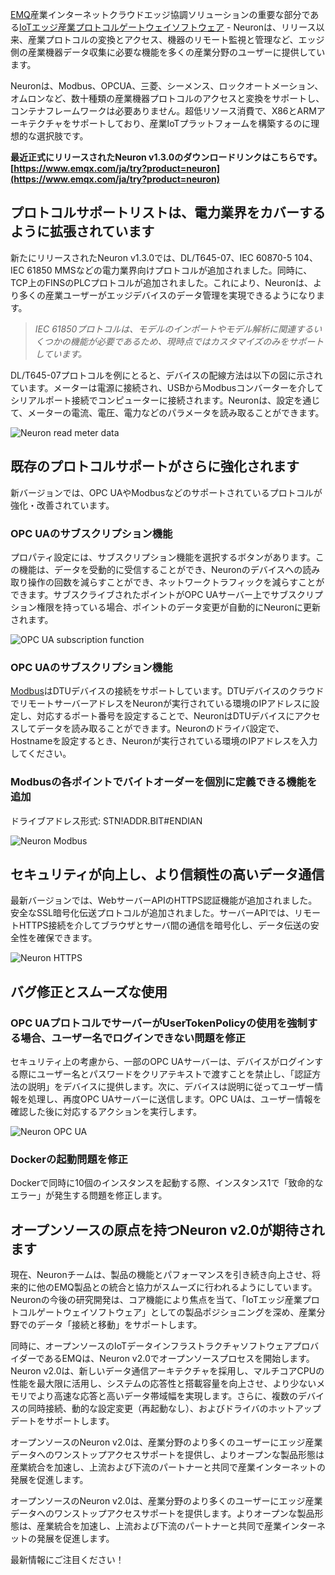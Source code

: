 [EMQ](https://www.emqx.com/ja)産業インターネットクラウドエッジ協調ソリューションの重要な部分である[IoTエッジ産業プロトコルゲートウェイソフトウェア](https://www.emqx.com/ja/products/neuronex) - Neuronは、リリース以来、産業プロトコルの変換とアクセス、機器のリモート監視と管理など、エッジ側の産業機器データ収集に必要な機能を多くの産業分野のユーザーに提供しています。

Neuronは、Modbus、OPCUA、三菱、シーメンス、ロックオートメーション、オムロンなど、数十種類の産業機器プロトコルのアクセスと変換をサポートし、コンテナフレームワークは必要ありません。超低リソース消費で、X86とARMアーキテクチャをサポートしており、産業IoTプラットフォームを構築するのに理想的な選択肢です。

**最近正式にリリースされたNeuron v1.3.0のダウンロードリンクはこちらです。[https://www.emqx.com/ja/try?product=neuron](https://www.emqx.com/ja/try?product=neuron)**


## プロトコルサポートリストは、電力業界をカバーするように拡張されています

新たにリリースされたNeuron v1.3.0では、DL/T645-07、IEC 60870-5 104、IEC 61850 MMSなどの電力業界向けプロトコルが追加されました。同時に、TCP上のFINSのPLCプロトコルが追加されました。これにより、Neuronは、より多くの産業ユーザーがエッジデバイスのデータ管理を実現できるようになります。

> *IEC 61850プロトコルは、モデルのインポートやモデル解析に関連するいくつかの機能が必要であるため、現時点ではカスタマイズのみをサポートしています。*

DL/T645-07プロトコルを例にとると、デバイスの配線方法は以下の図に示されています。メーターは電源に接続され、USBからModbusコンバーターを介してシリアルポート接続でコンピューターに接続されます。Neuronは、設定を通じて、メーターの電流、電圧、電力などのパラメータを読み取ることができます。

![Neuron read meter data](https://assets.emqx.com/images/11c78b34a4a50b06668f8d2c12150dad.png)


## 既存のプロトコルサポートがさらに強化されます

新バージョンでは、OPC UAやModbusなどのサポートされているプロトコルが強化・改善されています。

### OPC UAのサブスクリプション機能

プロパティ設定には、サブスクリプション機能を選択するボタンがあります。この機能は、データを受動的に受信することができ、Neuronのデバイスへの読み取り操作の回数を減らすことができ、ネットワークトラフィックを減らすことができます。サブスクライブされたポイントがOPC UAサーバー上でサブスクリプション権限を持っている場合、ポイントのデータ変更が自動的にNeuronに更新されます。

![OPC UA subscription function](https://assets.emqx.com/images/e3ded90ea988a9b2644151f134217fbb.png)

### OPC UAのサブスクリプション機能

[Modbus](https://www.emqx.com/en/blog/building-modbus-based-iiot-app-with-neuron)はDTUデバイスの接続をサポートしています。DTUデバイスのクラウドでリモートサーバーアドレスをNeuronが実行されている環境のIPアドレスに設定し、対応するポート番号を設定することで、NeuronはDTUデバイスにアクセスしてデータを読み取ることができます。Neuronのドライバ設定で、Hostnameを設定するとき、Neuronが実行されている環境のIPアドレスを入力してください。


### Modbusの各ポイントでバイトオーダーを個別に定義できる機能を追加

ドライブアドレス形式: STN!ADDR.BIT#ENDIAN

![Neuron Modbus](https://assets.emqx.com/images/75a4b526fd72c473e2a3a293b257e87f.png)


## セキュリティが向上し、より信頼性の高いデータ通信

最新バージョンでは、WebサーバーAPIのHTTPS認証機能が追加されました。安全なSSL暗号化伝送プロトコルが追加されました。サーバーAPIでは、リモートHTTPS接続を介してブラウザとサーバ間の通信を暗号化し、データ伝送の安全性を確保できます。

![Neuron HTTPS](https://assets.emqx.com/images/03093d2ffdc8d79d3305d79b79651cf5.png)


## バグ修正とスムーズな使用

### OPC UAプロトコルでサーバーがUserTokenPolicyの使用を強制する場合、ユーザー名でログインできない問題を修正

セキュリティ上の考慮から、一部のOPC UAサーバーは、デバイスがログインする際にユーザー名とパスワードをクリアテキストで渡すことを禁止し、「認証方法の説明」をデバイスに提供します。次に、デバイスは説明に従ってユーザー情報を処理し、再度OPC UAサーバーに送信します。OPC UAは、ユーザー情報を確認した後に対応するアクションを実行します。

![Neuron OPC UA](https://assets.emqx.com/images/47fba5367ff1814bbf5d3585ec1c7475.png)

### Dockerの起動問題を修正

Dockerで同時に10個のインスタンスを起動する際、インスタンス1で「致命的なエラー」が発生する問題を修正します。


## オープンソースの原点を持つNeuron v2.0が期待されます

現在、Neuronチームは、製品の機能とパフォーマンスを引き続き向上させ、将来的に他のEMQ製品との統合と協力がスムーズに行われるようにしています。Neuronの今後の研究開発は、コア機能により焦点を当て、「IoTエッジ産業プロトコルゲートウェイソフトウェア」としての製品ポジショニングを深め、産業分野でのデータ「接続と移動」をサポートします。

同時に、オープンソースのIoTデータインフラストラクチャソフトウェアプロバイダーであるEMQは、Neuron v2.0でオープンソースプロセスを開始します。Neuron v2.0は、新しいデータ通信アーキテクチャを採用し、マルチコアCPUの性能を最大限に活用し、システムの応答性と搭載容量を向上させ、より少ないメモリでより高速な応答と高いデータ帯域幅を実現します。さらに、複数のデバイスの同時接続、動的な設定変更（再起動なし）、およびドライバのホットアップデートをサポートします。

オープンソースのNeuron v2.0は、産業分野のより多くのユーザーにエッジ産業データへのワンストップアクセスサポートを提供し、よりオープンな製品形態は産業統合を加速し、上流および下流のパートナーと共同で産業インターネットの発展を促進します。

オープンソースのNeuron v2.0は、産業分野のより多くのユーザーにエッジ産業データへのワンストップアクセスサポートを提供します。よりオープンな製品形態は、産業統合を加速し、上流および下流のパートナーと共同で産業インターネットの発展を促進します。

最新情報にご注目ください！
